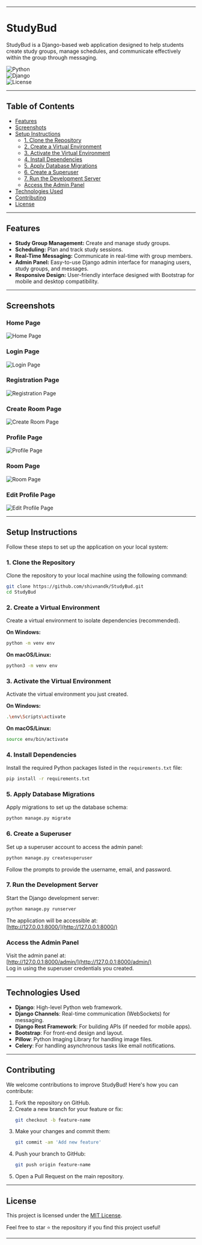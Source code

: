  
---

# StudyBud  

StudyBud is a Django-based web application designed to help students create study groups, manage schedules, and communicate effectively within the group through messaging.  

![Python](https://img.shields.io/badge/Python-3.x-blue)  
![Django](https://img.shields.io/badge/Django-4.x-green)  
![License](https://img.shields.io/badge/License-MIT-brightgreen)  

---

## Table of Contents  
- [Features](#features)  
- [Screenshots](#screenshots)  
- [Setup Instructions](#setup-instructions)  
  - [1. Clone the Repository](#1-clone-the-repository)  
  - [2. Create a Virtual Environment](#2-create-a-virtual-environment)  
  - [3. Activate the Virtual Environment](#3-activate-the-virtual-environment)  
  - [4. Install Dependencies](#4-install-dependencies)  
  - [5. Apply Database Migrations](#5-apply-database-migrations)  
  - [6. Create a Superuser](#6-create-a-superuser)  
  - [7. Run the Development Server](#7-run-the-development-server)  
  - [Access the Admin Panel](#access-the-admin-panel)  
- [Technologies Used](#technologies-used)  
- [Contributing](#contributing)  
- [License](#license)  

---

## Features  

- **Study Group Management:** Create and manage study groups.  
- **Scheduling:** Plan and track study sessions.  
- **Real-Time Messaging:** Communicate in real-time with group members.  
- **Admin Panel:** Easy-to-use Django admin interface for managing users, study groups, and messages.  
- **Responsive Design:** User-friendly interface designed with Bootstrap for mobile and desktop compatibility.  

---

## Screenshots  

### Home Page  
![Home Page](project_images/Homepage.png) 

### Login Page  
![Login Page](project_images/login.png)  

### Registration Page  
![Registration Page](project_images/registration.png)  

### Create Room Page  
![Create Room Page](project_images/create_room.png)  

### Profile Page  
![Profile Page](project_images/profile.png)  

### Room Page  
![Room Page](project_images/room.png)  

### Edit Profile Page  
![Edit Profile Page](project_images/edit_profile.png)  

---

## Setup Instructions  

Follow these steps to set up the application on your local system:  

### 1. Clone the Repository  
Clone the repository to your local machine using the following command:  

```bash  
git clone https://github.com/shivnandk/StudyBud.git  
cd StudyBud  
```  

### 2. Create a Virtual Environment  
Create a virtual environment to isolate dependencies (recommended).  

**On Windows:**  
```bash  
python -m venv env  
```  

**On macOS/Linux:**  
```bash  
python3 -m venv env  
```  

### 3. Activate the Virtual Environment  
Activate the virtual environment you just created.  

**On Windows:**  
```bash  
.\env\Scripts\activate  
```  

**On macOS/Linux:**  
```bash  
source env/bin/activate  
```  

### 4. Install Dependencies  
Install the required Python packages listed in the `requirements.txt` file:  

```bash  
pip install -r requirements.txt  
```  

### 5. Apply Database Migrations  
Apply migrations to set up the database schema:  

```bash  
python manage.py migrate  
```  

### 6. Create a Superuser  
Set up a superuser account to access the admin panel:  

```bash  
python manage.py createsuperuser  
```  

Follow the prompts to provide the username, email, and password.  

### 7. Run the Development Server  
Start the Django development server:  

```bash  
python manage.py runserver  
```  

The application will be accessible at:  
[http://127.0.0.1:8000/](http://127.0.0.1:8000/)  

### Access the Admin Panel  
Visit the admin panel at:  
[http://127.0.0.1:8000/admin/](http://127.0.0.1:8000/admin/)  
Log in using the superuser credentials you created.  

---

## Technologies Used  

- **Django**: High-level Python web framework.  
- **Django Channels**: Real-time communication (WebSockets) for messaging.  
- **Django Rest Framework**: For building APIs (if needed for mobile apps).  
- **Bootstrap**: For front-end design and layout.  
- **Pillow**: Python Imaging Library for handling image files.  
- **Celery**: For handling asynchronous tasks like email notifications.  

---

## Contributing  

We welcome contributions to improve StudyBud! Here's how you can contribute:  

1. Fork the repository on GitHub.  
2. Create a new branch for your feature or fix:  
   ```bash  
   git checkout -b feature-name  
   ```  
3. Make your changes and commit them:  
   ```bash  
   git commit -am 'Add new feature'  
   ```  
4. Push your branch to GitHub:  
   ```bash  
   git push origin feature-name  
   ```  
5. Open a Pull Request on the main repository.  

---

## License  

This project is licensed under the [MIT License](LICENSE).  

Feel free to star ⭐ the repository if you find this project useful!  

---
 
